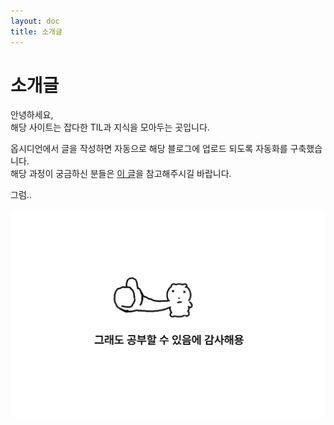 ```yaml
---
layout: doc
title: 소개글
---
```


# 소개글
안녕하세요, <br/>
해당 사이트는 잡다한 TIL과 지식을 모아두는 곳입니다.

옵시디언에서 글을 작성하면 자동으로 해당 블로그에 업로드 되도록 자동화를 구축했습니다. <br/>
해당 과정이 궁금하신 분들은 [이 글](https://dpwls02142.github.io/posts/%EC%98%B5%EC%8B%9C%EB%94%94%EC%96%B8%EA%B3%BC-Vitepress-%EB%B8%94%EB%A1%9C%EA%B7%B8-%EC%97%B0%EB%8F%99%ED%95%98%EA%B8%B0/)을 참고해주시길 바랍니다.

그럼..

![image](../public/images/index.jpg)